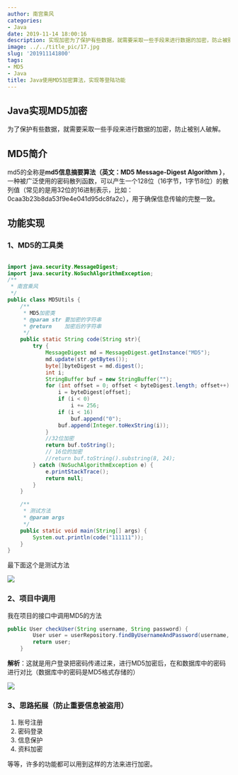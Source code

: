 ```yaml
---
author: 南宫乘风
categories:
- Java
date: 2019-11-14 18:00:16
description: 实现加密为了保护有些数据，就需要采取一些手段来进行数据的加密，防止被别人破解。简介的全称是信息摘要算法英文：，一种被广泛使用的密码散列函数，可以产生一个位字节，字节位的散列值常见的是用位的进制表示，比。。。。。。。
image: ../../title_pic/17.jpg
slug: '201911141800'
tags:
- MD5
- Java
title: Java使用MD5加密算法，实现等登陆功能
---
```


<!--more-->

## Java实现MD5加密

为了保护有些数据，就需要采取一些手段来进行数据的加密，防止被别人破解。

## MD5简介

md5的全称是**md5信息摘要算法（英文：MD5 Message-Digest Algorithm ）**，一种被广泛使用的密码散列函数，可以产生一个128位（16字节，1字节8位）的散列值（常见的是用32位的16进制表示，比如：0caa3b23b8da53f9e4e041d95dc8fa2c），用于确保信息传输的完整一致。

## 功能实现

### 1、MD5的工具类

```java

import java.security.MessageDigest;
import java.security.NoSuchAlgorithmException;
/**
 * 南宫乘风
 */
public class MD5Utils {
    /**
     * MD5加密类
     * @param str 要加密的字符串
     * @return    加密后的字符串
     */
    public static String code(String str){
        try {
            MessageDigest md = MessageDigest.getInstance("MD5");
            md.update(str.getBytes());
            byte[]byteDigest = md.digest();
            int i;
            StringBuffer buf = new StringBuffer("");
            for (int offset = 0; offset < byteDigest.length; offset++) {
                i = byteDigest[offset];
                if (i < 0)
                    i += 256;
                if (i < 16)
                    buf.append("0");
                buf.append(Integer.toHexString(i));
            }
            //32位加密
            return buf.toString();
            // 16位的加密
            //return buf.toString().substring(8, 24);
        } catch (NoSuchAlgorithmException e) {
            e.printStackTrace();
            return null;
        }
    }

    /**
     * 测试方法
     * @param args
     */
    public static void main(String[] args) {
        System.out.println(code("111111"));
    }
}
```

最下面这个是测试方法

![](../../image/20191114175329182.png)

### 2、项目中调用

我在项目的接口中调用MD5的方法

```java
public User checkUser(String username, String password) {
        User user = userRepository.findByUsernameAndPassword(username, MD5Utils.code(password));
        return user;
    }
```

**解析**：这就是用户登录把密码传递过来，进行MD5加密后，在和数据库中的密码进行对比（数据库中的密码是MD5格式存储的）

![](../../image/20191114175653987.png)

### 3、思路拓展（防止重要信息被盗用）

1.  账号注册
2.  密码登录
3.  信息保护
4.  资料加密

等等，许多的功能都可以用到这样的方法来进行加密。